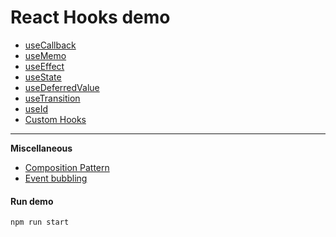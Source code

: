 # React Hooks demo

- [useCallback](./README-useCallback.md)
- [useMemo](./README-useMemo.md)
- [useEffect](./README-useEffect.md)
- [useState](./README-useState.md)
- [useDeferredValue](./README-useDeferredValue.md)
- [useTransition](./README-useTransition.md)
- [useId](./README-useId.md)
- [Custom Hooks](./README-customHooks.md)

<hr />

**Miscellaneous**

- [Composition Pattern](./README-composition-pattern.md#composition-pattern)
- [Event bubbling](./README-composition-pattern.md#event-bubbling)

#### Run demo

```js
npm run start
```
